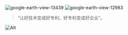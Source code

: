 ![google-earth-view-13439](https://user-images.githubusercontent.com/118027538/201444045-419e30e1-dc61-4bca-96b8-d183cee79413.jpg)
![google-earth-view-12983](https://user-images.githubusercontent.com/118027538/201444060-9bccd8f7-d076-4fbb-b880-2b3ff97dfe62.jpg)

> “让好技术变成好专利，好专利变成好企业”。

![Alt](https://repobeats.axiom.co/api/embed/b1d1aab384e5e3d38fc221c9343d9778bd9b1ba6.svg "Repobeats analytics image")
